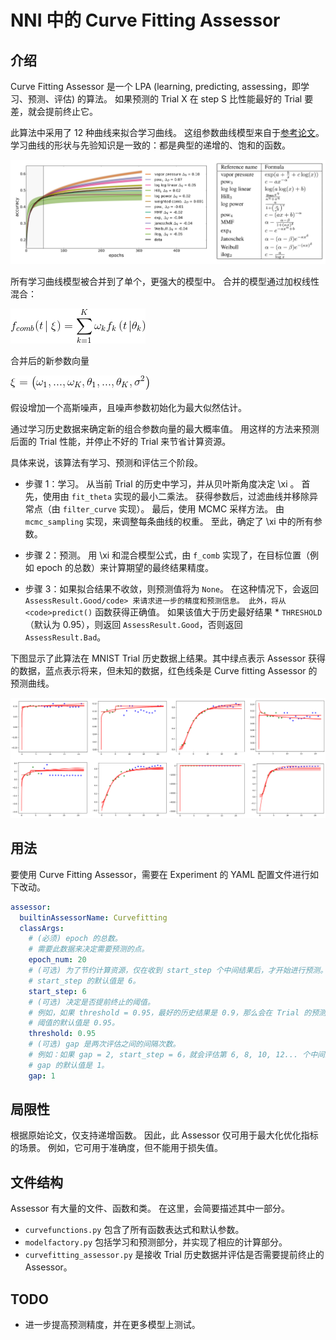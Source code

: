 # NNI 中的 Curve Fitting Assessor

## 介绍

Curve Fitting Assessor 是一个 LPA (learning, predicting, assessing，即学习、预测、评估) 的算法。 如果预测的 Trial X 在 step S 比性能最好的 Trial 要差，就会提前终止它。

此算法中采用了 12 种曲线来拟合学习曲线。 这组参数曲线模型来自于[参考论文](http://aad.informatik.uni-freiburg.de/papers/15-IJCAI-Extrapolation_of_Learning_Curves.pdf)。 学习曲线的形状与先验知识是一致的：都是典型的递增的、饱和的函数。

![learning_curve](../../img/curvefitting_learning_curve.PNG)

所有学习曲线模型被合并到了单个，更强大的模型中。 合并的模型通过加权线性混合：

![f_comb](../../img/curvefitting_f_comb.gif)

合并后的新参数向量

![expression_xi](../../img/curvefitting_expression_xi.gif)

假设增加一个高斯噪声，且噪声参数初始化为最大似然估计。

通过学习历史数据来确定新的组合参数向量的最大概率值。 用这样的方法来预测后面的 Trial 性能，并停止不好的 Trial 来节省计算资源。

具体来说，该算法有学习、预测和评估三个阶段。

* 步骤 1：学习。 从当前 Trial 的历史中学习，并从贝叶斯角度决定 \xi 。 首先，使用由 `fit_theta` 实现的最小二乘法。 获得参数后，过滤曲线并移除异常点（由 `filter_curve` 实现）。 最后，使用 MCMC 采样方法。 由 `mcmc_sampling` 实现，来调整每条曲线的权重。 至此，确定了 \xi 中的所有参数。

* 步骤 2：预测。 用 \xi 和混合模型公式，由 `f_comb` 实现了，在目标位置（例如 epoch 的总数）来计算期望的最终结果精度。

* 步骤 3：如果拟合结果不收敛，则预测值将为 `None`。 在这种情况下，会返回 `AssessResult.Good/code> 来请求进一步的精度和预测信息。 此外，将从 <code>predict()` 函数获得正确值。 如果该值大于历史最好结果 * `THRESHOLD`（默认为 0.95），则返回 `AssessResult.Good`，否则返回 `AssessResult.Bad`。

下图显示了此算法在 MNIST Trial 历史数据上结果。其中绿点表示 Assessor 获得的数据，蓝点表示将来，但未知的数据，红色线条是 Curve fitting Assessor 的预测曲线。

![示例](../../img/curvefitting_example.PNG)

## 用法

要使用 Curve Fitting Assessor，需要在 Experiment 的 YAML 配置文件进行如下改动。

```yaml
assessor:
  builtinAssessorName: Curvefitting
  classArgs:
    # (必须) epoch 的总数。
    # 需要此数据来决定需要预测的点。
    epoch_num: 20
    # (可选) 为了节约计算资源，仅在收到 start_step 个中间结果后，才开始进行预测。
    # start_step 的默认值是 6。
    start_step: 6
    # (可选) 决定是否提前终止的阈值。
    # 例如，如果 threshold = 0.95，最好的历史结果是 0.9，那么会在 Trial 的预测值低于 0.95 * 0.9 = 0.855 时停止。
    # 阈值的默认值是 0.95。
    threshold: 0.95
    # (可选) gap 是两次评估之间的间隔次数。
    # 例如：如果 gap = 2, start_step = 6，就会评估第 6, 8, 10, 12... 个中间结果。
    # gap 的默认值是 1。
    gap: 1
```

## 局限性

根据原始论文，仅支持递增函数。 因此，此 Assessor 仅可用于最大化优化指标的场景。 例如，它可用于准确度，但不能用于损失值。

## 文件结构

Assessor 有大量的文件、函数和类。 在这里，会简要描述其中一部分。

* `curvefunctions.py` 包含了所有函数表达式和默认参数。
* `modelfactory.py` 包括学习和预测部分，并实现了相应的计算部分。
* `curvefitting_assessor.py` 是接收 Trial 历史数据并评估是否需要提前终止的 Assessor。

## TODO

* 进一步提高预测精度，并在更多模型上测试。